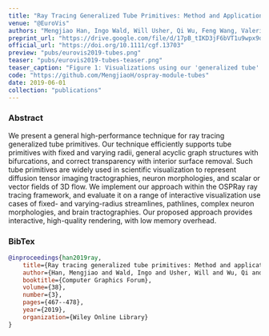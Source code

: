 ```yaml
---
title: "Ray Tracing Generalized Tube Primitives: Method and Applications"
venue: "@EuroVis"
authors: "Mengjiao Han, Ingo Wald, Will Usher, Qi Wu, Feng Wang, Valerio Pascucci, Charles D. Hansen, and Chris R. Johnson"
preprint_url: "https://drive.google.com/file/d/17pB_tIKD3jF6bVT1u9wpx9dwO_MqD-n6/view?usp=sharing"
official_url: "https://doi.org/10.1111/cgf.13703"
preview: "pubs/eurovis2019-tubes.png"
teaser: "pubs/eurovis2019-tubes-teaser.png"
teaser_caption: "Figure 1: Visualizations using our 'generalized tube' primitives. (a): DTI tractography data, semi-transparent fixed-radius streamlines (218K line segments). (b): A generated neuron assembly test case, streamlines with varying radii and bifurcations (3.2M l. s.). (c): Aneurysm morphology, semi-transparent streamlines with varying radii and bifurcations (3.9K l. s.) and an opaque center line with fixed radius and bifurcations (3.9K l. s.). (d): A tornado simulation, withradius used to encode the velocity magnitude (3.56M l. s.). (e): Flow past a torus, fixed-radiuspathlines (6.5M l. s.). Rendered at: (a) 0.38FPS, (b) 7.2FPS, (c) 0.25FPS, (d) 18.8FPS, with a 20482 framebuffer; (e) 23FPS with a 2048 x 786 framebuffer Performance measured on a dual Intel® Xeon® E5-2640 v4 workstation, with shadows and ambient occlusion."
code: "https://github.com/MengjiaoH/ospray-module-tubes"
date: 2019-06-01
collection: "publications"
---
```


### Abstract

We present a general high-performance technique for ray tracing generalized tube primitives. Our technique efficiently supports tube primitives with fixed and varying radii, general acyclic graph structures with bifurcations, and correct transparency with interior surface removal. Such tube primitives are widely used in scientific visualization to represent diffusion tensor imaging tractographies, neuron morphologies, and scalar or vector fields of 3D flow. We implement our approach within the OSPRay ray tracing framework, and evaluate it on a range of interactive visualization use cases of fixed- and varying-radius streamlines, pathlines, complex neuron morphologies, and brain tractographies. Our proposed approach provides interactive, high-quality rendering, with low memory overhead.

### BibTex
```bibtex
@inproceedings{han2019ray,
    title={Ray tracing generalized tube primitives: Method and applications},
    author={Han, Mengjiao and Wald, Ingo and Usher, Will and Wu, Qi and Wang, Feng and Pascucci, Valerio and Hansen, Charles D. and Johnson, Chris R.},
    booktitle={Computer Graphics Forum},
    volume={38},
    number={3},
    pages={467--478},
    year={2019},
    organization={Wiley Online Library}
}
```